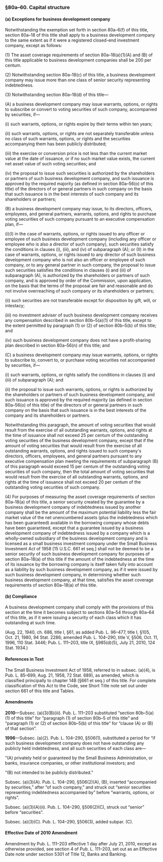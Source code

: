 ### §80a–60. Capital structure ###

#### (a) Exceptions for business development company ####

Notwithstanding the exemption set forth in section 80a–6(f) of this title, section 80a–18 of this title shall apply to a business development company to the same extent as if it were a registered closed-end investment company, except as follows:

(1) The asset coverage requirements of section 80a–18(a)(1)(A) and (B) of this title applicable to business development companies shall be 200 per centum.

(2) Notwithstanding section 80a–18(c) of this title, a business development company may issue more than one class of senior security representing indebtedness.

(3) Notwithstanding section 80a–18(d) of this title—

(A) a business development company may issue warrants, options, or rights to subscribe or convert to voting securities of such company, accompanied by securities, if—

(i) such warrants, options, or rights expire by their terms within ten years;

(ii) such warrants, options, or rights are not separately transferable unless no class of such warrants, options, or rights and the securities accompanying them has been publicly distributed;

(iii) the exercise or conversion price is not less than the current market value at the date of issuance, or if no such market value exists, the current net asset value of such voting securities; and

(iv) the proposal to issue such securities is authorized by the shareholders or partners of such business development company, and such issuance is approved by the required majority (as defined in section 80a–56(o) of this title) of the directors of or general partners in such company on the basis that such issuance is in the best interests of such company and its shareholders or partners;

(B) a business development company may issue, to its directors, officers, employees, and general partners, warrants, options, and rights to purchase voting securities of such company pursuant to an executive compensation plan, if—

(i)(I) in the case of warrants, options, or rights issued to any officer or employee of such business development company (including any officer or employee who is also a director of such company), such securities satisfy the conditions in clauses (i), (iii), and (iv) of subparagraph (A); or (II) in the case of warrants, options, or rights issued to any director of such business development company who is not also an officer or employee of such company, or to any general partner in such company, the proposal to issue such securities satisfies the conditions in clauses (i) and (iii) of subparagraph (A), is authorized by the shareholders or partners of such company, and is approved by order of the Commission, upon application, on the basis that the terms of the proposal are fair and reasonable and do not involve overreaching of such company or its shareholders or partners;

(ii) such securities are not transferable except for disposition by gift, will, or intestacy;

(iii) no investment adviser of such business development company receives any compensation described in section 80b–5(a)(1) of this title, except to the extent permitted by paragraph (1) or (2) of section 80b–5(b) of this title; and

(iv) such business development company does not have a profit-sharing plan described in section 80a–56(n) of this title; and

(C) a business development company may issue warrants, options, or rights to subscribe to, convert to, or purchase voting securities not accompanied by securities, if—

(i) such warrants, options, or rights satisfy the conditions in clauses (i) and (iii) of subparagraph (A); and

(ii) the proposal to issue such warrants, options, or rights is authorized by the shareholders or partners of such business development company, and such issuance is approved by the required majority (as defined in section 80a–56(o) of this title) of the directors of or general partners in such company on the basis that such issuance is in the best interests of the company and its shareholders or partners.

Notwithstanding this paragraph, the amount of voting securities that would result from the exercise of all outstanding warrants, options, and rights at the time of issuance shall not exceed 25 per centum of the outstanding voting securities of the business development company, except that if the amount of voting securities that would result from the exercise of all outstanding warrants, options, and rights issued to such company's directors, officers, employees, and general partners pursuant to any executive compensation plan meeting the requirements of subparagraph (B) of this paragraph would exceed 15 per centum of the outstanding voting securities of such company, then the total amount of voting securities that would result from the exercise of all outstanding warrants, options, and rights at the time of issuance shall not exceed 20 per centum of the outstanding voting securities of such company.

(4) For purposes of measuring the asset coverage requirements of section 80a–18(a) of this title, a senior security created by the guarantee by a business development company of indebtedness issued by another company shall be the amount of the maximum potential liability less the fair market value of the net unencumbered assets (plus the indebtedness which has been guaranteed) available in the borrowing company whose debts have been guaranteed, except that a guarantee issued by a business development company of indebtedness issued by a company which is a wholly-owned subsidiary of the business development company and is licensed as a small business investment company under the Small Business Investment Act of 1958 [15 U.S.C. 661 et seq.] shall not be deemed to be a senior security of such business development company for purposes of section 80a–18(a) of this title if the amount of the indebtedness at the time of its issuance by the borrowing company is itself taken fully into account as a liability by such business development company, as if it were issued by such business development company, in determining whether such business development company, at that time, satisfies the asset coverage requirements of section 80a–18(a) of this title.

#### (b) Compliance ####

A business development company shall comply with the provisions of this section at the time it becomes subject to sections 80a–54 through 80a–64 of this title, as if it were issuing a security of each class which it has outstanding at such time.

(Aug. 22, 1940, ch. 686, title I, §61, as added Pub. L. 96–477, title I, §105, Oct. 21, 1980, 94 Stat. 2286; amended Pub. L. 104–290, title V, §506, Oct. 11, 1996, 110 Stat. 3446; Pub. L. 111–203, title IX, §985(d)(5), July 21, 2010, 124 Stat. 1934.)

#### References in Text ####

The Small Business Investment Act of 1958, referred to in subsec. (a)(4), is Pub. L. 85–699, Aug. 21, 1958, 72 Stat. 689), as amended, which is classified principally to chapter 14B (§661 et seq.) of this title. For complete classification of this Act to the Code, see Short Title note set out under section 661 of this title and Tables.

#### Amendments ####

**2010**—Subsec. (a)(3)(B)(iii). Pub. L. 111–203 substituted “section 80b–5(a)(1) of this title” for “paragraph (1) of section 80b–5 of this title” and “paragraph (1) or (2) of section 80b–5(b) of this title” for “clause (A) or (B) of that section”.

**1996**—Subsec. (a)(2). Pub. L. 104–290, §506(1), substituted a period for “if such business development company does not have outstanding any publicly held indebtedness, and all such securities of each class are—

“(A) privately held or guaranteed by the Small Business Administration, or banks, insurance companies, or other institutional investors; and

“(B) not intended to be publicly distributed.”

Subsec. (a)(3)(A). Pub. L. 104–290, §506(2)(A), (B), inserted “accompanied by securities,” after “of such company,” and struck out “senior securities representing indebtedness accompanied by” before “warrants, options, or rights”.

Subsec. (a)(3)(A)(ii). Pub. L. 104–290, §506(2)(C), struck out “senior” before “securities”.

Subsec. (a)(3)(C). Pub. L. 104–290, §506(3), added subpar. (C).

#### Effective Date of 2010 Amendment ####

Amendment by Pub. L. 111–203 effective 1 day after July 21, 2010, except as otherwise provided, see section 4 of Pub. L. 111–203, set out as an Effective Date note under section 5301 of Title 12, Banks and Banking.